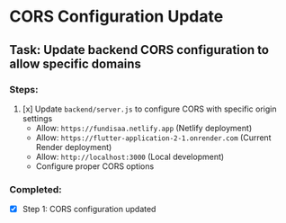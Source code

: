 # CORS Configuration Update

## Task: Update backend CORS configuration to allow specific domains

### Steps:
1. [x] Update `backend/server.js` to configure CORS with specific origin settings
   - Allow: `https://fundisaa.netlify.app` (Netlify deployment)
   - Allow: `https://flutter-application-2-1.onrender.com` (Current Render deployment)
   - Allow: `http://localhost:3000` (Local development)
   - Configure proper CORS options

### Completed:
- [x] Step 1: CORS configuration updated

